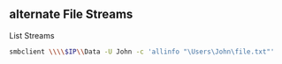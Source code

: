 ## alternate File Streams
List Streams

```bash
smbclient \\\\$IP\\Data -U John -c 'allinfo "\Users\John\file.txt"'
```

